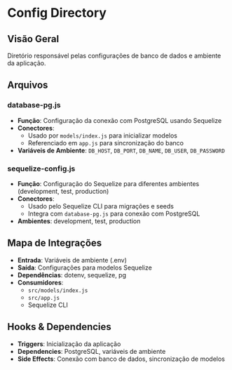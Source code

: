 # Config Directory

## Visão Geral
Diretório responsável pelas configurações de banco de dados e ambiente da aplicação.

## Arquivos

### database-pg.js
- **Função**: Configuração da conexão com PostgreSQL usando Sequelize
- **Conectores**: 
  - Usado por `models/index.js` para inicializar modelos
  - Referenciado em `app.js` para sincronização do banco
- **Variáveis de Ambiente**: `DB_HOST`, `DB_PORT`, `DB_NAME`, `DB_USER`, `DB_PASSWORD`

### sequelize-config.js
- **Função**: Configuração do Sequelize para diferentes ambientes (development, test, production)
- **Conectores**:
  - Usado pelo Sequelize CLI para migrações e seeds
  - Integra com `database-pg.js` para conexão com PostgreSQL
- **Ambientes**: development, test, production

## Mapa de Integrações
- **Entrada**: Variáveis de ambiente (.env)
- **Saída**: Configurações para modelos Sequelize
- **Dependências**: dotenv, sequelize, pg
- **Consumidores**: 
  - `src/models/index.js`
  - `src/app.js`
  - Sequelize CLI

## Hooks & Dependencies
- **Triggers**: Inicialização da aplicação
- **Dependencies**: PostgreSQL, variáveis de ambiente
- **Side Effects**: Conexão com banco de dados, sincronização de modelos